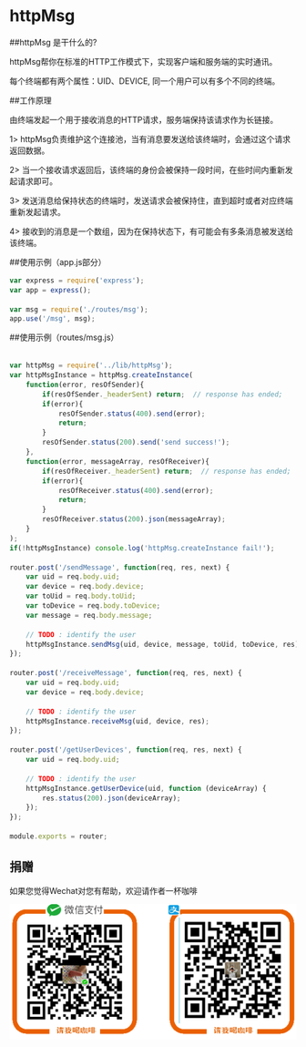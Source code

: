 # httpMsg

##httpMsg 是干什么的?

httpMsg帮你在标准的HTTP工作模式下，实现客户端和服务端的实时通讯。

每个终端都有两个属性：UID、DEVICE, 同一个用户可以有多个不同的终端。


##工作原理

由终端发起一个用于接收消息的HTTP请求，服务端保持该请求作为长链接。

1> httpMsg负责维护这个连接池，当有消息要发送给该终端时，会通过这个请求返回数据。

2> 当一个接收请求返回后，该终端的身份会被保持一段时间，在些时间内重新发起请求即可。

3> 发送消息给保持状态的终端时，发送请求会被保持住，直到超时或者对应终端重新发起请求。

4> 接收到的消息是一个数组，因为在保持状态下，有可能会有多条消息被发送给该终端。



##使用示例（app.js部分）
```javascript
var express = require('express');
var app = express();

var msg = require('./routes/msg');
app.use('/msg', msg);

```

##使用示例（routes/msg.js）

```javascript

var httpMsg = require('../lib/httpMsg');
var httpMsgInstance = httpMsg.createInstance(
    function(error, resOfSender){
        if(resOfSender._headerSent) return;  // response has ended;
        if(error){
            resOfSender.status(400).send(error);
            return;
        }
        resOfSender.status(200).send('send success!');
    },
    function(error, messageArray, resOfReceiver){
        if(resOfReceiver._headerSent) return;  // response has ended;
        if(error){
            resOfReceiver.status(400).send(error);
            return;
        }
        resOfReceiver.status(200).json(messageArray);
    }
);
if(!httpMsgInstance) console.log('httpMsg.createInstance fail!');

router.post('/sendMessage', function(req, res, next) {
    var uid = req.body.uid;
    var device = req.body.device;
    var toUid = req.body.toUid;
    var toDevice = req.body.toDevice;
    var message = req.body.message;

    // TODO : identify the user
    httpMsgInstance.sendMsg(uid, device, message, toUid, toDevice, res);
});

router.post('/receiveMessage', function(req, res, next) {
    var uid = req.body.uid;
    var device = req.body.device;

    // TODO : identify the user
    httpMsgInstance.receiveMsg(uid, device, res);
});

router.post('/getUserDevices', function(req, res, next) {
    var uid = req.body.uid;

    // TODO : identify the user
    httpMsgInstance.getUserDevice(uid, function (deviceArray) {
        res.status(200).json(deviceArray);
    });
});

module.exports = router;

```

## 捐赠
如果您觉得Wechat对您有帮助，欢迎请作者一杯咖啡

![捐赠wechat](https://github.com/impkd/httpMsg/blob/master/d.png)

